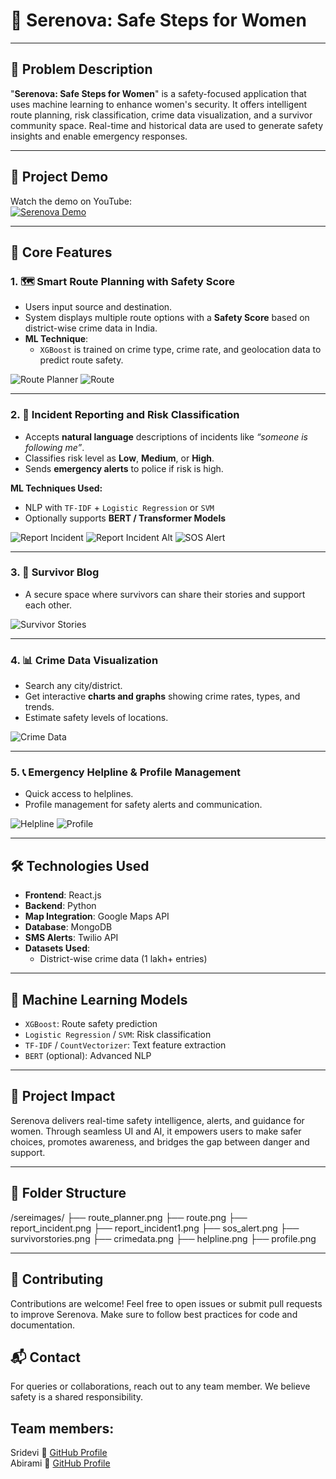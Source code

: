 # 🌸 Serenova: Safe Steps for Women

---

## 🚨 Problem Description

"**Serenova: Safe Steps for Women**" is a safety-focused application that uses machine learning to enhance women's security. It offers intelligent route planning, risk classification, crime data visualization, and a survivor community space. Real-time and historical data are used to generate safety insights and enable emergency responses.

---
## 🎥 Project Demo

Watch the demo on YouTube:  
[![Serenova Demo](https://img.youtube.com/vi/Cl1kOJUV7_4/0.jpg)](https://www.youtube.com/watch?v=Cl1kOJUV7_4)

---

## 🌟 Core Features

### 1. 🗺️ Smart Route Planning with Safety Score
- Users input source and destination.
- System displays multiple route options with a **Safety Score** based on district-wise crime data in India.
- **ML Technique**:  
  - `XGBoost` is trained on crime type, crime rate, and geolocation data to predict route safety.

![Route Planner](./sereimages/route_planner.png)
![Route](./sereimages/route.png)

---

### 2. 🚨 Incident Reporting and Risk Classification
- Accepts **natural language** descriptions of incidents like *“someone is following me”*.
- Classifies risk level as **Low**, **Medium**, or **High**.
- Sends **emergency alerts** to police if risk is high.

**ML Techniques Used:**
- NLP with `TF-IDF` + `Logistic Regression` or `SVM`
- Optionally supports **BERT / Transformer Models**

![Report Incident](./sereimages/report_incident.png)
![Report Incident Alt](./sereimages/report_incident1.png)
![SOS Alert](./sereimages/sos_alert.png)

---

### 3. 💬 Survivor Blog
- A secure space where survivors can share their stories and support each other.

![Survivor Stories](./sereimages/survivorstories.png)

---

### 4. 📊 Crime Data Visualization
- Search any city/district.
- Get interactive **charts and graphs** showing crime rates, types, and trends.
- Estimate safety levels of locations.

![Crime Data](./sereimages/crimedata.png)

---

### 5. 📞 Emergency Helpline & Profile Management
- Quick access to helplines.
- Profile management for safety alerts and communication.

![Helpline](./sereimages/helpline.png)
![Profile](./sereimages/profile.png)

---

## 🛠️ Technologies Used

- **Frontend**: React.js  
- **Backend**: Python  
- **Map Integration**: Google Maps API  
- **Database**: MongoDB  
- **SMS Alerts**: Twilio API  
- **Datasets Used**:
  - District-wise crime data (1 lakh+ entries)

---

## 🤖 Machine Learning Models

- `XGBoost`: Route safety prediction
- `Logistic Regression` / `SVM`: Risk classification
- `TF-IDF` / `CountVectorizer`: Text feature extraction
- `BERT` (optional): Advanced NLP

---

## 🎯 Project Impact

Serenova delivers real-time safety intelligence, alerts, and guidance for women. Through seamless UI and AI, it empowers users to make safer choices, promotes awareness, and bridges the gap between danger and support.

---

## 📁 Folder Structure

/sereimages/
├── route_planner.png
├── route.png
├── report_incident.png
├── report_incident1.png
├── sos_alert.png
├── survivorstories.png
├── crimedata.png
├── helpline.png
├── profile.png

---
## 🤝 Contributing

Contributions are welcome! Feel free to open issues or submit pull requests to improve Serenova. Make sure to follow best practices for code and documentation.


## 📬 Contact

For queries or collaborations, reach out to any team member. We believe safety is a shared responsibility.

## Team members:

Sridevi 🔗 [GitHub Profile](https://github.com/Sridevi2108)  
Abirami  🔗 [GitHub Profile](https://github.com/Abirami0502)
